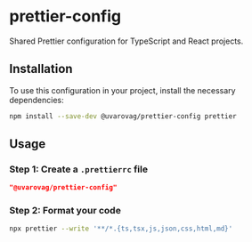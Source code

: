 # prettier-config

Shared Prettier configuration for TypeScript and React projects.

## Installation

To use this configuration in your project, install the necessary dependencies:

```bash
npm install --save-dev @uvarovag/prettier-config prettier
```

## Usage

### Step 1: Create a ```.prettierrc``` file

```json
"@uvarovag/prettier-config"
```

### Step 2: Format your code
```bash
npx prettier --write '**/*.{ts,tsx,js,json,css,html,md}'
```
